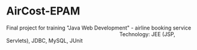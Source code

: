 # AirCost-EPAM
Final project for training "Java Web Development" - airline booking service ⠀⠀⠀⠀⠀⠀⠀⠀⠀⠀⠀⠀⠀⠀⠀⠀⠀⠀⠀⠀⠀⠀⠀⠀⠀⠀⠀⠀⠀
Technology: JEE (JSP, Servlets), JDBC, MySQL, JUnit
